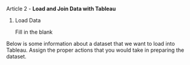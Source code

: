 Article 2 - **Load and Join Data with Tableau**

1.  Load Data

    Fill in the blank

Below is some information about a dataset that we want to load into Tableau. Assign the proper actions that you would take in preparing the dataset.
